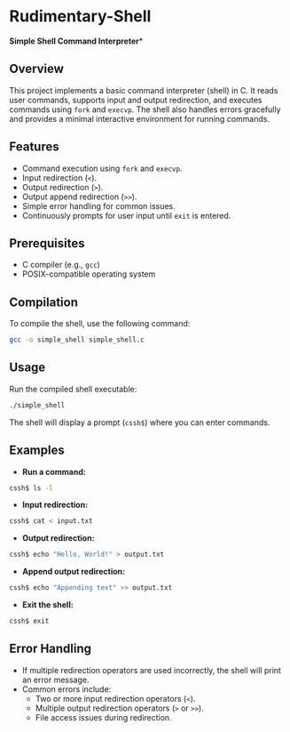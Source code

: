 # Rudimentary-Shell
**Simple Shell Command Interpreter***

## Overview

This project implements a basic command interpreter (shell) in C. It reads user commands, supports input and output redirection, and executes commands using `fork` and `execvp`. The shell also handles errors gracefully and provides a minimal interactive environment for running commands.

## Features

- Command execution using `fork` and `execvp`.
- Input redirection (`<`).
- Output redirection (`>`).
- Output append redirection (`>>`).
- Simple error handling for common issues.
- Continuously prompts for user input until `exit` is entered.

## Prerequisites

- C compiler (e.g., `gcc`)
- POSIX-compatible operating system

## Compilation

To compile the shell, use the following command:

```sh
gcc -o simple_shell simple_shell.c
```

## Usage

Run the compiled shell executable:
```sh
./simple_shell
```

The shell will display a prompt (`cssh$`) where you can enter commands.

## Examples

- **Run a command:**
```sh
cssh$ ls -l
```

- **Input redirection:**
```sh
cssh$ cat < input.txt
```

- **Output redirection:**
```sh
cssh$ echo "Hello, World!" > output.txt
```

- **Append output redirection:**
```sh
cssh$ echo "Appending text" >> output.txt
```

- **Exit the shell:**
```sh
cssh$ exit
```

## Error Handling

- If multiple redirection operators are used incorrectly, the shell will print an error message.
- Common errors include:
    - Two or more input redirection operators (`<`).
    - Multiple output redirection operators (`>` or `>>`).
    - File access issues during redirection.